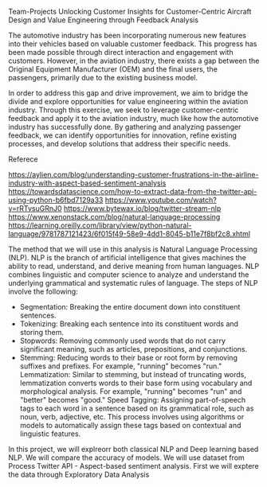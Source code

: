 Team-Projects
Unlocking Customer Insights for Customer-Centric Aircraft Design and Value Engineering through Feedback Analysis

The automotive industry has been incorporating numerous new features into their vehicles based on valuable customer feedback. This progress has been made possible through direct interaction and engagement with customers. However, in the aviation industry, there exists a gap between the Original Equipment Manufacturer (OEM) and the final users, the passengers, primarily due to the existing business model.

In order to address this gap and drive improvement, we aim to bridge the divide and explore opportunities for value engineering within the aviation industry. Through this exercise, we seek to leverage customer-centric feedback and apply it to the aviation industry, much like how the automotive industry has successfully done. By gathering and analyzing passenger feedback, we can identify opportunities for innovation, refine existing processes, and develop solutions that address their specific needs.

Referece

https://aylien.com/blog/understanding-customer-frustrations-in-the-airline-industry-with-aspect-based-sentiment-analysis https://towardsdatascience.com/how-to-extract-data-from-the-twitter-api-using-python-b6fbd7129a33 https://www.youtube.com/watch?v=rRTvsuGRnJ0 https://www.bytewax.io/blog/twitter-stream-nlp https://www.xenonstack.com/blog/natural-language-processing https://learning.oreilly.com/library/view/python-natural-language/9781787121423/6f015f49-58e9-4dd1-8045-b11e7f8bf2c8.xhtml

The method that we will use in this analysis is Natural Language Processing (NLP). NLP is the branch of artificial intelligence that gives machines the ability to read, understand, and derive meaning from human languages. NLP combines linguistic and computer science to analyze and understand the underlying grammatical and systematic rules of language. The steps of NLP involve the following:

* Segmentation: Breaking the entire document down into constituent sentences. 
* Tokenizing: Breaking each sentence into its constituent words and storing them. 
* Stopwords: Removing commonly used words that do not carry significant meaning, such as articles, prepositions, and conjunctions. 
* Stemming: Reducing words to their base or root form by removing suffixes and prefixes. For example, "running" becomes "run." Lemmatization: Similar to stemming, but instead of truncating words, lemmatization converts words to their base form using vocabulary and morphological analysis. For example, "running" becomes "run" and "better" becomes "good." Speed Tagging: Assigning part-of-speech tags to each word in a sentence based on its grammatical role, such as noun, verb, adjective, etc. This process involves using algorithms or models to automatically assign these tags based on contextual and linguistic features. 
  
  
In this project, we will explreorr both classical NLP and Deep learning based NLP. We will compare the accuracy of models. We will use dataset from Process Twitter API - Aspect-based sentiment analysis. First we will exptere the data through Exploratory Data Analysis